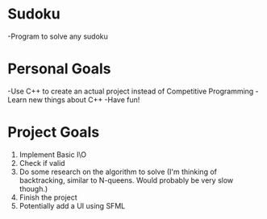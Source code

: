 # Sudoku
-Program to solve any sudoku

# Personal Goals
-Use C++ to create an actual project instead of Competitive Programming
-Learn new things about C++
-Have fun!

# Project Goals
1. Implement Basic I\O
2. Check if valid
3. Do some research on the algorithm to solve (I'm thinking of backtracking, similar to N-queens. Would probably be very slow though.)
4. Finish the project
5. Potentially add a UI using SFML